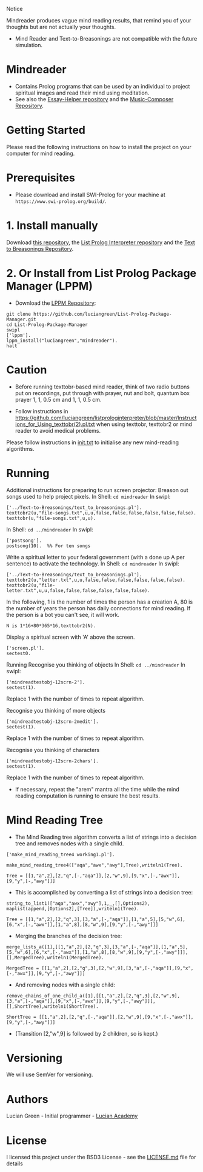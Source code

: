 Notice

Mindreader produces vague mind reading results, that remind you of your thoughts but are not actually your thoughts.

* Mind Reader and Text-to-Breasonings are not compatible with the future simulation.

# Mindreader

* Contains Prolog programs that can be used by an individual to project spiritual images and read their mind using meditation. 
* See also the <a href="https://github.com/luciangreen/Essay-Helper">Essay-Helper repository</a> and the <a href="https://github.com/luciangreen/Music-Composer">Music-Composer Repository</a>.

# Getting Started

Please read the following instructions on how to install the project on your computer for mind reading.

# Prerequisites

* Please download and install SWI-Prolog for your machine at `https://www.swi-prolog.org/build/`.

# 1. Install manually

Download <a href="http://github.com/luciangreen/mindreader/">this repository</a>, the <a href="https://github.com/luciangreen/listprologinterpreter">List Prolog Interpreter repository</a> and the <a href="https://github.com/luciangreen/Text-to-Breasonings">Text to Breasonings Repository</a>.

# 2. Or Install from List Prolog Package Manager (LPPM)

* Download the <a href="https://github.com/luciangreen/List-Prolog-Package-Manager">LPPM Repository</a>:

```
git clone https://github.com/luciangreen/List-Prolog-Package-Manager.git
cd List-Prolog-Package-Manager
swipl
['lppm'].
lppm_install("luciangreen","mindreader").
halt
```

# Caution

- Before running texttobr-based mind reader, think of two radio buttons put on recordings, put through with prayer, nut and bolt, quantum box prayer 1, 1, 0.5 cm and 1, 1, 0.5 cm.

- Follow instructions in https://github.com/luciangreen/listprologinterpreter/blob/master/Instructions_for_Using_texttobr(2).pl.txt when using texttobr, texttobr2 or mind reader to avoid medical problems.

Please follow instructions in <a href="https://github.com/luciangreen/mindreader/blob/master/init.txt">init.txt</a> to initialise any new mind-reading algorithms.


# Running

Additional instructions for preparing to run screen projector:
Breason out songs used to help project pixels.
In Shell:
`cd mindreader`
In swipl:
```
['../Text-to-Breasonings/text_to_breasonings.pl'].
texttobr2(u,"file-songs.txt",u,u,false,false,false,false,false,false).
texttobr(u,"file-songs.txt",u,u).

```
In Shell:
`cd ../mindreader`
In swipl:
```
['postsong'].
postsong(10).  %% For ten songs
```
Write a spiritual letter to your federal government (with a done up A per sentence) to activate the technology.
In Shell:
`cd mindreader`
In swipl:

```
['../Text-to-Breasonings/text_to_breasonings.pl'].
texttobr2(u,"letter.txt",u,u,false,false,false,false,false,false).
texttobr2(u,"file-letter.txt",u,u,false,false,false,false,false,false).
```

In the following, 1 is the number of times the person has a creation A, 80 is the number of years the person has daily connections for mind reading.  If the person is a bot you can't see, it will work.
```
N is 1*16+80*365*16,texttobr2(N).
```

Display a spiritual screen with 'A' above the screen.
```
['screen.pl'].
sectest0.
```

Running
Recognise you thinking of objects
In Shell:
`cd ../mindreader`
In swipl:

```
['mindreadtestobj-12scrn-2'].
sectest(1).
```
Replace 1 with the number of times to repeat algorithm.

Recognise you thinking of more objects
```
['mindreadtestobj-12scrn-2medit'].
sectest(1).
```
Replace 1 with the number of times to repeat algorithm.

Recognise you thinking of characters
```
['mindreadtestobj-12scrn-2chars'].
sectest(1).
```
Replace 1 with the number of times to repeat algorithm.

* If necessary, repeat the "arem" mantra all the time while the mind reading computation is running to ensure the best results. 

# Mind Reading Tree

* The Mind Reading tree algorithm converts a list of strings into a decision tree and removes nodes with a single child.
```
['make_mind_reading_tree4 working1.pl'].

make_mind_reading_tree4(["aqa","awx","awy"],Tree),writeln1(Tree).

Tree = [[1,"a",2],[2,"q",[-,"aqa"]],[2,"w",9],[9,"x",[-,"awx"]],[9,"y",[-,"awy"]]]
```

* This is accomplished by converting a list of strings into a decision tree:
```
string_to_list1(["aqa","awx","awy"],1,_,[],Options2),
maplist(append,[Options2],[Tree]),writeln1(Tree).

Tree = [[1,"a",2],[2,"q",3],[3,"a",[-,"aqa"]],[1,"a",5],[5,"w",6],[6,"x",[-,"awx"]],[1,"a",8],[8,"w",9],[9,"y",[-,"awy"]]]
```

* Merging the branches of the decision tree:
```
merge_lists_a([1],[[1,"a",2],[2,"q",3],[3,"a",[-,"aqa"]],[1,"a",5],[5,"w",6],[6,"x",[-,"awx"]],[1,"a",8],[8,"w",9],[9,"y",[-,"awy"]]],[],MergedTree),writeln1(MergedTree).

MergedTree = [[1,"a",2],[2,"q",3],[2,"w",9],[3,"a",[-,"aqa"]],[9,"x",[-,"awx"]],[9,"y",[-,"awy"]]]
```

* And removing nodes with a single child:
```
remove_chains_of_one_child_a([1],[[1,"a",2],[2,"q",3],[2,"w",9],[3,"a",[-,"aqa"]],[9,"x",[-,"awx"]],[9,"y",[-,"awy"]]],[],ShortTree),writeln1(ShortTree).

ShortTree = [[1,"a",2],[2,"q",[-,"aqa"]],[2,"w",9],[9,"x",[-,"awx"]],[9,"y",[-,"awy"]]]
```

* (Transition [2,"w",9] is followed by 2 children, so is kept.)

# Versioning

We will use SemVer for versioning.

# Authors

Lucian Green - Initial programmer - <a href="https://www.lucianacademy.com/">Lucian Academy</a>

# License

I licensed this project under the BSD3 License - see the <a href="LICENSE">LICENSE.md</a> file for details

